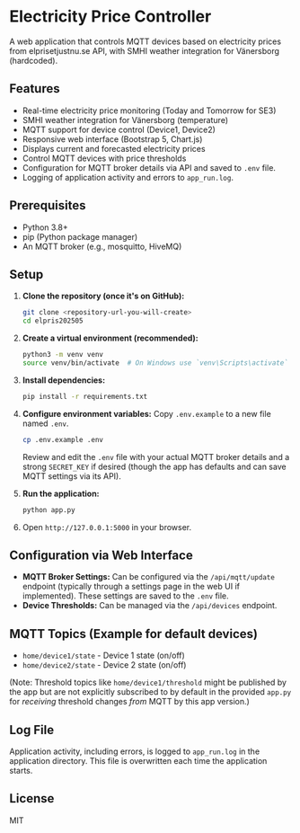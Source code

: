 # Electricity Price Controller

A web application that controls MQTT devices based on electricity prices from elprisetjustnu.se API, with SMHI weather integration for Vänersborg (hardcoded).

## Features

- Real-time electricity price monitoring (Today and Tomorrow for SE3)
- SMHI weather integration for Vänersborg (temperature)
- MQTT support for device control (Device1, Device2)
- Responsive web interface (Bootstrap 5, Chart.js)
- Displays current and forecasted electricity prices
- Control MQTT devices with price thresholds
- Configuration for MQTT broker details via API and saved to `.env` file.
- Logging of application activity and errors to `app_run.log`.

## Prerequisites

- Python 3.8+
- pip (Python package manager)
- An MQTT broker (e.g., mosquitto, HiveMQ)

## Setup

1.  **Clone the repository (once it's on GitHub):**
    ```bash
    git clone <repository-url-you-will-create>
    cd elpris202505
    ```
2.  **Create a virtual environment (recommended):**
    ```bash
    python3 -m venv venv
    source venv/bin/activate  # On Windows use `venv\Scripts\activate`
    ```
3.  **Install dependencies:**
    ```bash
    pip install -r requirements.txt
    ```
4.  **Configure environment variables:**
    Copy `.env.example` to a new file named `.env`.
    ```bash
    cp .env.example .env
    ```
    Review and edit the `.env` file with your actual MQTT broker details and a strong `SECRET_KEY` if desired (though the app has defaults and can save MQTT settings via its API).

5.  **Run the application:**
    ```bash
    python app.py
    ```
6.  Open `http://127.0.0.1:5000` in your browser.

## Configuration via Web Interface

- **MQTT Broker Settings:** Can be configured via the `/api/mqtt/update` endpoint (typically through a settings page in the web UI if implemented). These settings are saved to the `.env` file.
- **Device Thresholds:** Can be managed via the `/api/devices` endpoint.

## MQTT Topics (Example for default devices)

- `home/device1/state` - Device 1 state (on/off)
- `home/device2/state` - Device 2 state (on/off)

(Note: Threshold topics like `home/device1/threshold` might be published by the app but are not explicitly subscribed to by default in the provided `app.py` for *receiving* threshold changes *from* MQTT by this app version.)

## Log File

Application activity, including errors, is logged to `app_run.log` in the application directory. This file is overwritten each time the application starts.

## License

MIT
